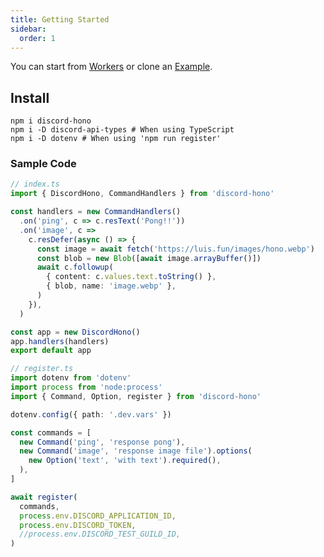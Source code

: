 ```yaml
---
title: Getting Started
sidebar:
  order: 1
---
```


You can start from [Workers](https://developers.cloudflare.com/workers/get-started/guide/) or clone an [Example](https://github.com/LuisFun/discord-hono-example).

## Install

```shell
npm i discord-hono
npm i -D discord-api-types # When using TypeScript
npm i -D dotenv # When using 'npm run register'
```

### Sample Code

```ts
// index.ts
import { DiscordHono, CommandHandlers } from 'discord-hono'

const handlers = new CommandHandlers()
  .on('ping', c => c.resText('Pong!!'))
  .on('image', c =>
    c.resDefer(async () => {
      const image = await fetch('https://luis.fun/images/hono.webp')
      const blob = new Blob([await image.arrayBuffer()])
      await c.followup(
        { content: c.values.text.toString() },
        { blob, name: 'image.webp' },
      )
    }),
  )

const app = new DiscordHono()
app.handlers(handlers)
export default app
```

```ts
// register.ts
import dotenv from 'dotenv'
import process from 'node:process'
import { Command, Option, register } from 'discord-hono'

dotenv.config({ path: '.dev.vars' })

const commands = [
  new Command('ping', 'response pong'),
  new Command('image', 'response image file').options(
    new Option('text', 'with text').required(),
  ),
]

await register(
  commands,
  process.env.DISCORD_APPLICATION_ID,
  process.env.DISCORD_TOKEN,
  //process.env.DISCORD_TEST_GUILD_ID,
)
```
